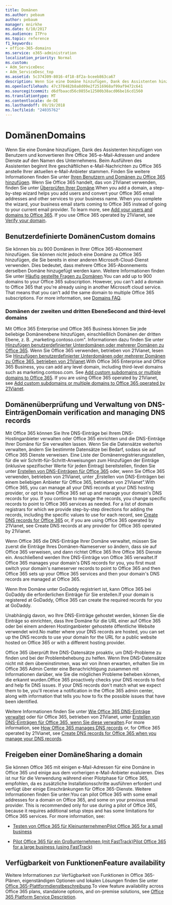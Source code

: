 ```yaml
---
title: Domänen
ms.author: pebaum
author: pebaum
manager: mnirkhe
ms.date: 6/10/2017
ms.audience: ITPro
ms.topic: reference
f1_keywords:
- office-365-domains
ms.service: o365-administration
localization_priority: Normal
ms.custom:
- Adm_ServiceDesc
- Adm_ServiceDesc_top
ms.assetid: 5c374309-8016-4f18-8f2a-bceeb863ca67
description: Wenn Sie eine Domäne hinzufügen, Dank des Assistenten hinzufügen von Benutzern und konvertieren Ihre Office 365-e-Mail-Adressen und andere Dienste auf den Namen des Unternehmens. Beim Ausführen des Assistenten beginnt Ihre geschäftlichen e-Mail-Nachrichten zu Office 365 anstelle Ihrer aktuellen e-Mail-Anbieter stammen. Weitere Informationen finden Sie unter Hinzufügen von Ihren Benutzern und Domänen zu Office 365. Wenn Sie Office 365 handelt, das von 21Vianet verwenden, finden Sie unter Überprüfen Ihrer Domäne.
ms.openlocfilehash: 47c378482b8a8d09e2f2516968af99af9472c641
ms.sourcegitcommit: d6dfbaacd56c0855e12500b38acd06be16cd1560
ms.translationtype: MT
ms.contentlocale: de-DE
ms.lasthandoff: 09/19/2018
ms.locfileid: "24035762"
---
```

# <a name="domains"></a><span data-ttu-id="3e880-106">Domänen</span><span class="sxs-lookup"><span data-stu-id="3e880-106">Domains</span></span>

<span data-ttu-id="3e880-p102">Wenn Sie eine Domäne hinzufügen, Dank des Assistenten hinzufügen von Benutzern und konvertieren Ihre Office 365-e-Mail-Adressen und andere Dienste auf den Namen des Unternehmens. Beim Ausführen des Assistenten beginnt Ihre geschäftlichen e-Mail-Nachrichten zu Office 365 anstelle Ihrer aktuellen e-Mail-Anbieter stammen. Finden Sie weitere Informationen finden Sie unter [Ihren Benutzern und Domänen zu Office 365 hinzufügen](https://support.office.com/article/6383f56d-3d09-4dcb-9b41-b5f5a5efd611). Wenn Sie Office 365 handelt, das von 21Vianet verwenden, finden Sie unter [Überprüfen Ihrer Domäne](http://go.microsoft.com/fwlink/?LinkID=733344&amp;clcid=0x409).</span><span class="sxs-lookup"><span data-stu-id="3e880-p102">When you add a domain, a step-by-step wizard helps you add users and convert your Office 365 email addresses and other services to your business name. When you complete the wizard, your business email starts coming to Office 365 instead of going to your current email provider. To learn more, see [Add your users and domains to Office 365](https://support.office.com/article/6383f56d-3d09-4dcb-9b41-b5f5a5efd611). If you use Office 365 operated by 21Vianet, see [Verify your domain](http://go.microsoft.com/fwlink/?LinkID=733344&amp;clcid=0x409).</span></span>
  
## <a name="custom-domains"></a><span data-ttu-id="3e880-111">Benutzerdefinierte Domänen</span><span class="sxs-lookup"><span data-stu-id="3e880-111">Custom domains</span></span>
<span data-ttu-id="3e880-112"><a name="BKMK_CustomDomains"> </a></span><span class="sxs-lookup"><span data-stu-id="3e880-112"></span></span>

<span data-ttu-id="3e880-p103">Sie können bis zu 900 Domänen in Ihrer Office 365-Abonnement hinzufügen. Sie können nicht jedoch eine Domäne zu Office 365 hinzufügen, die Sie bereits in einer anderen Microsoft-Cloud-Dienst verwenden. Dies bedeutet, dass mehrere Office 365-Abonnements derselben Domäne hinzugefügt werden kann. Weitere Informationen finden Sie unter [Häufig gestellte Fragen zu Domänen](https://support.office.com/en-us/article/Domains-FAQ-1272bad0-4bd4-4796-8005-67d6fb3afc5a).</span><span class="sxs-lookup"><span data-stu-id="3e880-p103">You can add up to 900 domains to your Office 365 subscription. However, you can't add a domain to Office 365 that you're already using in another Microsoft cloud service. That means that you can't add the same domain to multiple Office 365 subscriptions. For more information, see [Domains FAQ](https://support.office.com/en-us/article/Domains-FAQ-1272bad0-4bd4-4796-8005-67d6fb3afc5a).</span></span>
  
### <a name="second-and-third-level-domains"></a><span data-ttu-id="3e880-117">Domänen der zweiten und dritten Ebene</span><span class="sxs-lookup"><span data-stu-id="3e880-117">Second and third-level domains</span></span>
<span data-ttu-id="3e880-118"><a name="BKMK_SecondAndThirdLevelDomains"> </a></span><span class="sxs-lookup"><span data-stu-id="3e880-118"></span></span>

<span data-ttu-id="3e880-p104">Mit Office 365 Enterprise und Office 365 Business können Sie jede beliebige Domänenebene hinzufügen, einschließlich Domänen der dritten Ebene, z. B. „marketing.contoso.com". Informationen dazu finden Sie unter [Hinzufügen benutzerdefinierter Unterdomänen oder mehrerer Domänen zu Office 365](http://go.microsoft.com/fwlink/?LinkID=733345&amp;clcid=0x409). Wenn Sie Office 365 verwenden, betrieben von 21Vianet, lesen Sie [Hinzufügen benutzerdefinierter Unterdomänen oder mehrerer Domänen zu Office 365, betrieben von 21Vianet](http://go.microsoft.com/fwlink/?LinkID=733346&amp;clcid=0x409).</span><span class="sxs-lookup"><span data-stu-id="3e880-p104">With Office 365 Enterprise and Office 365 Business, you can add any level domain, including third-level domains such as marketing.contoso.com. See [Add custom subdomains or multiple domains to Office 365](http://go.microsoft.com/fwlink/?LinkID=733345&amp;clcid=0x409). If you are using Office 365 operated by 21Vianet, see [Add custom subdomains or multiple domains to Office 365 operated by 21Vianet](http://go.microsoft.com/fwlink/?LinkID=733346&amp;clcid=0x409).</span></span>
  
## <a name="domain-verification-and-managing-dns-records"></a><span data-ttu-id="3e880-122">Domänenüberprüfung und Verwaltung von DNS-Einträgen</span><span class="sxs-lookup"><span data-stu-id="3e880-122">Domain verification and managing DNS records</span></span>
<span data-ttu-id="3e880-123"><a name="BKMK_ManagingDNSRecords"> </a></span><span class="sxs-lookup"><span data-stu-id="3e880-123"></span></span>

<span data-ttu-id="3e880-p105">Mit Office 365 können Sie Ihre DNS-Einträge bei Ihrem DNS-Hostinganbieter verwalten oder Office 365 einrichten und die DNS-Einträge Ihrer Domäne für Sie verwalten lassen. Wenn Sie die Datensätze weiterhin verwalten, ändern Sie bestimmte Datensätze bei Bedarf, sodass sie auf Office 365 Dienste verweisen. Eine Liste der Domänenregistrierungsstellen, für die wir Schritt-für-Schritt-Anweisungen zum Hinzufügen der Einträge (inklusive spezifischer Werte für jeden Eintrag) bereitstellen, finden Sie unter [Erstellen von DNS-Einträgen für Office 365](https://go.microsoft.com/fwlink/p/?LinkID=270173) oder, wenn Sie Office 365 verwenden, betrieben von 21Vianet, unter „Erstellen von DNS-Einträgen bei einem beliebigen Anbieter für Office 365, betrieben von 21Vianet".</span><span class="sxs-lookup"><span data-stu-id="3e880-p105">With Office 365, you can manage all your DNS records at your DNS hosting provider, or opt to have Office 365 set up and manage your domain's DNS records for you. If you continue to manage the records, you change specific records to point to Office 365 services as needed. For a list of domain registrars for which we provide step-by-step directions for adding the records, including the specific values to use for each record, see [Create DNS records for Office 365](https://go.microsoft.com/fwlink/p/?LinkID=270173) or, if you are using Office 365 operated by 21Vianet, see Create DNS records at any provider for Office 365 operated by 21Vianet.</span></span> 
  
<span data-ttu-id="3e880-127">Wenn Office 365 die DNS-Einträge Ihrer Domäne verwaltet, müssen Sie zuerst die Einträge Ihres Domänen-Nameserver so ändern, dass sie auf Office 365 verweisen, und dann richtet Office 365 Ihre Office 365 Dienste ein. Anschließend werden Ihre DNS-Einträge von Office 365 verwaltet.</span><span class="sxs-lookup"><span data-stu-id="3e880-127">If Office 365 manages your domain's DNS records for you, you first must switch your domain's nameserver records to point to Office 365 and then Office 365 sets up your Office 365 services and then your domain's DNS records are managed at Office 365.</span></span>
  
<span data-ttu-id="3e880-128">Wenn Ihre Domäne unter GoDaddy registriert ist, kann Office 365 bei GoDaddy die erforderlichen Einträge für Sie erstellen.</span><span class="sxs-lookup"><span data-stu-id="3e880-128">If your domain is registered at GoDaddy, Office 365 can create the required records for you at GoDaddy.</span></span> 
  
<span data-ttu-id="3e880-129">Unabhängig davon, wo Ihre DNS-Einträge gehostet werden, können Sie die Einträge so einrichten, dass Ihre Domäne für die URL einer auf Office 365 oder bei einem anderen Hostinganbieter gehostete öffentliche Website verwendet wird.</span><span class="sxs-lookup"><span data-stu-id="3e880-129">No matter where your DNS records are hosted, you can set up the DNS records to use your domain for the URL for a public website hosted on Office 365 or with a different hosting provider.</span></span> 
  
<span data-ttu-id="3e880-p106">Office 365 überprüft Ihre DNS-Datensätze proaktiv, um DNS-Probleme zu finden und bei der Problembehebung zu helfen. Wenn Ihre DNS-Datensätze nicht mit dem übereinstimmen, was wir von ihnen erwarten, erhalten Sie im Office 365 Admin Center eine Benachrichtigung zusammen mit Informationen darüber, wie Sie die möglichen Probleme beheben können, die erkannt wurden.</span><span class="sxs-lookup"><span data-stu-id="3e880-p106">Office 365 proactively checks your DNS records to find and help fix DNS issues. If your DNS records don't match what we expect them to be, you'll receive a notification in the Office 365 admin center, along with information that tells you how to fix the possible issues that have been identified.</span></span>
  
<span data-ttu-id="3e880-132">Weitere Informationen finden Sie unter [Wie Office 365 DNS-Einträge verwaltet](https://go.microsoft.com/fwlink/p/?LinkID=270144) oder für Office 365, betrieben von 21Vianet, unter [Erstellen von DNS-Einträgen für Office 365, wenn Sie diese verwalten](http://go.microsoft.com/fwlink/?LinkID=817326&amp;clcid=0x409).</span><span class="sxs-lookup"><span data-stu-id="3e880-132">For more information, see [How Office 365 manages DNS records](https://go.microsoft.com/fwlink/p/?LinkID=270144) or, for Office 365 operated by 21Vianet, see [Create DNS records for Office 365 when you manage your DNS records](http://go.microsoft.com/fwlink/?LinkID=817326&amp;clcid=0x409).</span></span>
  
## <a name="sharing-a-domain"></a><span data-ttu-id="3e880-133">Freigeben einer Domäne</span><span class="sxs-lookup"><span data-stu-id="3e880-133">Sharing a domain</span></span>
<span data-ttu-id="3e880-134"><a name="BKMK_ManagingDNSRecords"> </a></span><span class="sxs-lookup"><span data-stu-id="3e880-134"></span></span>

<span data-ttu-id="3e880-p107">Sie können Office 365 mit einigen e-Mail-Adressen für eine Domäne in Office 365 und einige aus dem vorherigen e-Mail-Anbieter evaluieren. Dies ist nur für die Verwendung während einer Pilotphase für Office 365, empfohlen, da es zusätzliche Installationsschritte ausführen erfordert und verfügt über einige Einschränkungen für Office 365-Dienste. Weitere Informationen finden Sie unter:</span><span class="sxs-lookup"><span data-stu-id="3e880-p107">You can pilot Office 365 with some email addresses for a domain on Office 365, and some on your previous email provider. This is recommended only for use during a pilot of Office 365, because it requires additional setup steps and has some limitations for Office 365 services. For more information, see:</span></span>
  
- [<span data-ttu-id="3e880-138">Testen von Office 365 für Kleinunternehmen</span><span class="sxs-lookup"><span data-stu-id="3e880-138">Pilot Office 365 for a small business</span></span>](https://support.office.com/article/39cee536-6a03-40cf-b9c1-f301bb6001d7)
    
- [<span data-ttu-id="3e880-139">Pilot Office 365 für ein Großunternehmen (mit FastTrack)</span><span class="sxs-lookup"><span data-stu-id="3e880-139">Pilot Office 365 for a large business (using FastTrack)</span></span>](https://fasttrack.office.com/onboard)
    
## <a name="feature-availability"></a><span data-ttu-id="3e880-140">Verfügbarkeit von Funktionen</span><span class="sxs-lookup"><span data-stu-id="3e880-140">Feature availability</span></span>
<span data-ttu-id="3e880-141"><a name="BKMK_ManagingDNSRecords"> </a></span><span class="sxs-lookup"><span data-stu-id="3e880-141"></span></span>

<span data-ttu-id="3e880-142">Weitere Informationen zur Verfügbarkeit von Funktionen in Office 365-Plänen, eigenständigen Optionen und lokalen Lösungen finden Sie unter [Office 365-Plattformdienstbeschreibung](https://technet.microsoft.com/en-us/library/office-365-platform-service-description.aspx).</span><span class="sxs-lookup"><span data-stu-id="3e880-142">To view feature availability across Office 365 plans, standalone options, and on-premise solutions, see [Office 365 Platform Service Description](https://technet.microsoft.com/en-us/library/office-365-platform-service-description.aspx).</span></span>
  


